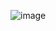 ![image](https://github.com/ShinHyun-soo/2024sw/assets/69250097/2997a5ff-e25d-4d33-a30a-1ad13b7299c4)


